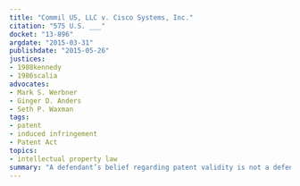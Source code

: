 ```yaml
---
title: "Commil US, LLC v. Cisco Systems, Inc."
citation: "575 U.S. ___"
docket: "13-896"
argdate: "2015-03-31"
publishdate: "2015-05-26"
justices:
- 1988kennedy
- 1986scalia
advocates:
- Mark S. Werbner
- Ginger D. Anders
- Seth P. Waxman
tags:
- patent
- induced infringement
- Patent Act
topics:
- intellectual property law
summary: "A defendant’s belief regarding patent validity is not a defense to a claim of induced infringement under 35 U.S.C. § 271."
---
```


